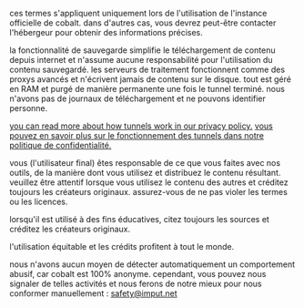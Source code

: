 <script lang="ts">
    import { t } from "$lib/i18n/translations";
    import SectionHeading from "$components/misc/SectionHeading.svelte";
</script>

<section id="general">
<SectionHeading
    title={$t("about.heading.general")}
    sectionId="general"
/>

ces termes s'appliquent uniquement lors de l'utilisation de l'instance officielle de cobalt. dans d'autres cas, vous devrez peut-être contacter l'hébergeur pour obtenir des informations précises.
</section>

<section id="saving">
<SectionHeading
    title={$t("about.heading.saving")}
    sectionId="saving"
/>

la fonctionnalité de sauvegarde simplifie le téléchargement de contenu depuis internet et n'assume aucune responsabilité pour l'utilisation du contenu sauvegardé. les serveurs de traitement fonctionnent comme des proxys avancés et n'écrivent jamais de contenu sur le disque. tout est géré en RAM et purgé de manière permanente une fois le tunnel terminé. nous n'avons pas de journaux de téléchargement et ne pouvons identifier personne.

[you can read more about how tunnels work in our privacy policy.](/about/privacy)
[vous pouvez en savoir plus sur le fonctionnement des tunnels dans notre politique de confidentialité.](/about/privacy)
</section>

<section id="responsibility">
<SectionHeading
    title={$t("about.heading.responsibility")}
    sectionId="responsibility"
/>

vous (l'utilisateur final) êtes responsable de ce que vous faites avec nos outils, de la manière dont vous utilisez et distribuez le contenu résultant. veuillez être attentif lorsque vous utilisez le contenu des autres et créditez toujours les créateurs originaux. assurez-vous de ne pas violer les termes ou les licences.

lorsqu'il est utilisé à des fins éducatives, citez toujours les sources et créditez les créateurs originaux.

l'utilisation équitable et les crédits profitent à tout le monde.
</section>

<section id="abuse">
<SectionHeading
    title={$t("about.heading.abuse")}
    sectionId="abuse"
/>

nous n'avons aucun moyen de détecter automatiquement un comportement abusif, car cobalt est 100% anonyme.
cependant, vous pouvez nous signaler de telles activités et nous ferons de notre mieux pour nous conformer manuellement : [safety@imput.net](mailto:safety@imput.net)
</section>
